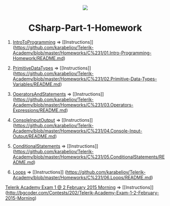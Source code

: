<p align="center"><a href="http://academy.telerik.com/"><img src="https://github.com/karabeliov/Telerik-Academy/blob/master/Homeworks/C%231/07.Exam-preparation/Telerik.png" /></a></p>

<h1 align="center">CSharp-Part-1-Homework</h1>

01. [IntroToProgramming](https://github.com/karabeliov/Telerik-Academy/tree/master/Homeworks/C%231/01.Intro-Programming-Homework)      =>  [[Instructions]] (https://github.com/karabeliov/Telerik-Academy/blob/master/Homeworks/C%231/01.Intro-Programming-Homework/README.md)

02. [PrimitiveDataTypes](https://github.com/karabeliov/Telerik-Academy/tree/master/Homeworks/C%231/02.Primitive-Data-Types-Variables)      =>  [[Instructions]] (https://github.com/karabeliov/Telerik-Academy/blob/master/Homeworks/C%231/02.Primitive-Data-Types-Variables/README.md)

03. [OperatorsAndStatements](https://github.com/karabeliov/Telerik-Academy/tree/master/Homeworks/C%231/03.Operators-Expressions)  =>  [[Instructions]] (https://github.com/karabeliov/Telerik-Academy/blob/master/Homeworks/C%231/03.Operators-Expressions/README.md)

04. [ConsoleInputOutput](https://github.com/karabeliov/Telerik-Academy/tree/master/Homeworks/C%231/04.Console-Input-Output)      =>  [[Instructions]] (https://github.com/karabeliov/Telerik-Academy/blob/master/Homeworks/C%231/04.Console-Input-Output/README.md)

05. [ConditionalStatements](https://github.com/karabeliov/Telerik-Academy/tree/master/Homeworks/C%231/05.ConditionalStatements)   => [[Instructions]] (https://github.com/karabeliov/Telerik-Academy/blob/master/Homeworks/C%231/05.ConditionalStatements/README.md)

06. [Loops](https://github.com/karabeliov/Telerik-Academy/tree/master/Homeworks/C%231/06.Loops)                     =>  [[Instructions]] (https://github.com/karabeliov/Telerik-Academy/blob/master/Homeworks/C%231/06.Loops/README.md)

[Telerik Academy Exam 1 @ 2 February 2015 Morning](https://github.com/karabeliov/Telerik-Academy/tree/master/Homeworks/C%231/ExamCSharpPart1)                     =>  [[Instructions]] (http://bgcoder.com/Contests/202/Telerik-Academy-Exam-1-2-February-2015-Morning)
